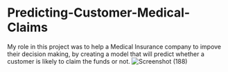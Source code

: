 # Predicting-Customer-Medical-Claims
My role in this project was to help a Medical Insurance company to impove their decision making, by creating a model that will predict whether a customer is likely to claim the funds or not.
![Screenshot (188)](https://user-images.githubusercontent.com/49750094/59158963-b830b880-8ac2-11e9-95f4-cc5fc7dc1c28.png)
